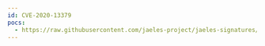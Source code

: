 ```yaml
---
id: CVE-2020-13379
pocs:
  - https://raw.githubusercontent.com/jaeles-project/jaeles-signatures/master/cves/grafana-dos-cve-2020-13379.yaml
---
```

